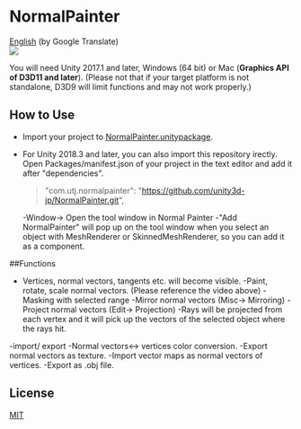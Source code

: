 # NormalPainter
[English](https://translate.google.com/translate?sl=ja&tl=en&u=https://github.com/unity3d-jp/NormalPainter) (by Google Translate)  
![](https://user-images.githubusercontent.com/1488611/27468607-b3e9e4d0-5825-11e7-954d-fca1a7a50417.gif)


You will need Unity 2017.1 and later, Windows (64 bit) or Mac (**Graphics API of D3D11 and later**). 
(Please not that if your target platform is not standalone, D3D9 will limit functions and may not work properly.) 



## How to Use 

- Import your project to  [NormalPainter.unitypackage](https://github.com/unity3d-jp/NormalPainter/releases/download/20180116/NormalPainter.unitypackage).
- For Unity 2018.3 and later, you can also import this repository irectly. Open Packages/manifest.json of your project in the text editor and add it after "dependencies".
  > "com.utj.normalpainter": "https://github.com/unity3d-jp/NormalPainter.git",
  
  -Window-> Open the tool window in Normal Painter
  -"Add NormalPainter" will pop up on the tool window when you select an object with MeshRenderer or SkinnedMeshRenderer, so you can add it as a component. 



##Functions 
  - Vertices, normal vectors, tangents etc. will become visible. 
  -Paint, rotate, scale normal vectors. (Please reference the video above) 
    -Masking with selected range 
  -Mirror normal vectors (Misc-> Mirroring) 
  -Project normal vectors (Edit-> Projection) 
    -Rays will be projected from each vertex and it will pick up the vectors of the selected object where the rays hit.
  
  -import/ export 
    -Normal vectors<-> vertices color conversion. 
    -Export normal vectors as texture. 
    -Import vector maps as normal vectors of vertices. 
    -Export as .obj file. 
    


## License
[MIT](LICENSE.txt)

